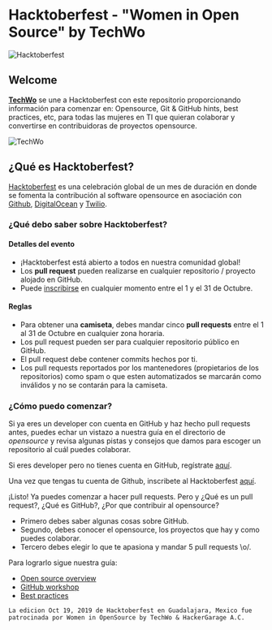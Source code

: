 # Hacktoberfest - "Women in Open Source" by TechWo

![Hacktoberfest][hf]

## Welcome
[**TechWo**][techwo] se une a Hacktoberfest con este repositorio proporcionando información para comenzar en: Opensource, Git &amp; GitHub hints, best practices, etc, para todas las mujeres en TI que quieran colaborar y convertirse en contribuidoras de proyectos opensource.

![TechWo](https://www.techwo.org/wp-content/uploads/2017/04/logo_techwo.png)

## ¿Qué es Hacktoberfest?
[Hacktoberfest][hfurl] es una celebración global de un mes de duración en donde se fomenta la contribución al software opensource en asociación con [Github][github], [DigitalOcean][digitalocean] y [Twilio][twilio].

### ¿Qué debo saber sobre Hacktoberfest?

#### Detalles del evento

- ¡Hacktoberfest está abierto a todos en nuestra comunidad global!
- Los **pull request** pueden realizarse en cualquier repositorio / proyecto alojado en GitHub.
- Puede [inscribirse][hfreg] en cualquier momento entre el 1 y el 31 de Octubre.

#### Reglas

- Para obtener una **camiseta**, debes mandar cinco **pull requests** entre el 1 al 31 de Octubre en cualquier zona horaria.
- Los pull request pueden ser para cualquier repositorio público en GitHub.
- El pull request debe contener commits hechos por ti.
- Los pull requests reportados por los mantenedores (propietarios de los repositorios) como spam o que esten automatizados se marcarán como inválidos y no se contarán para la camiseta.

### ¿Cómo puedo comenzar?
Si ya eres un developer con cuenta en GitHub y haz hecho pull requests antes, puedes echar un vistazo a nuestra guía en el directorio de *opensource* y revisa algunas pistas y consejos que damos para escoger un repositorio al cuál puedes colaborar.

Si eres developer pero no tienes cuenta en GitHub, regístrate [aquí][githubreg].

Una vez que tengas tu cuenta de Github, inscribete al Hacktoberfest [aquí][hfreg].

¡Listo! Ya puedes comenzar a hacer pull requests. Pero y ¿Qué es un pull request?, ¿Qué es GitHub?, ¿Por que contribuir al opensource?

- Primero debes saber algunas cosas sobre GitHub.
- Segundo, debes conocer el opensource, los proyectos que hay y como puedes colaborar.
- Tercero debes elegir lo que te apasiona y mandar 5 pull requests \o/.

Para lograrlo sigue nuestra guía:

- [Open source overview](opensource-overview/README.md)
- [GitHub workshop](github-workshop/README.md)
- [Best practices](best-practices/README.md)

[hf]: https://content.evernote.com/shard/s493/sh/56ce38db-cb56-4ddd-8658-4971e2b066fd/99b85c1eee385ef4/res/1e343229-85c4-4633-bf23-4aa211e580b1/skitch.png
[hfurl]: https://hacktoberfest.digitalocean.com/
[github]: https://github.com/
[digitalocean]: https://www.digitalocean.com/
[twilio]: https://www.twilio.com/
[githubreg]: https://github.com/join?source=header-home
[hfreg]: https://hacktoberfest.digitalocean.com/auth/github
[techwo]: https://techwo.org
```
La edicion Oct 19, 2019 de Hacktoberfest en Guadalajara, Mexico fue patrocinada por Women in OpenSource by TechWo & HackerGarage A.C.
```

